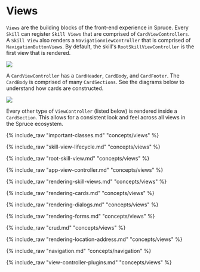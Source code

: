 # Views

`Views` are the building blocks of the front-end experience in Spruce. Every `Skill` can register `Skill Views` that are comprised of `CardViewControllers`. A `Skill View` also renders a `NavigationViewController` that is comprised of `NavigationButtonViews`. By default, the skill's `RootSkillViewController` is the first view that is rendered. 

<img style="margin:0 auto; display:block;" src="../../assets/img/concepts/skill_view_with_cards.png">

A `CardViewController` has a `CardHeader`, `CardBody`, and `CardFooter`. The `CardBody` is comprised of many `CardSections`. See the diagrams below to understand how cards are constructed.

<img style="margin:0 auto; display:block;" src="../../assets/img/concepts/skill_view_and_card.png">

Every other type of `ViewController` (listed below) is rendered inside a `CardSection`. This allows for a consistent look and feel across all views in the Spruce ecosystem.


{% include_raw "important-classes.md" "concepts/views" %}

{% include_raw "skill-view-lifecycle.md" "concepts/views" %}

{% include_raw "root-skill-view.md" "concepts/views" %}

{% include_raw "app-view-controller.md" "concepts/views" %}

{% include_raw "rendering-skill-views.md" "concepts/views" %}

{% include_raw "rendering-cards.md" "concepts/views" %}

{% include_raw "rendering-dialogs.md" "concepts/views" %}

{% include_raw "rendering-forms.md" "concepts/views" %}

{% include_raw "crud.md" "concepts/views" %}

{% include_raw "rendering-location-address.md" "concepts/views" %}

{% include_raw "navigation.md" "concepts/navigation" %}

{% include_raw "view-controller-plugins.md" "concepts/views" %}